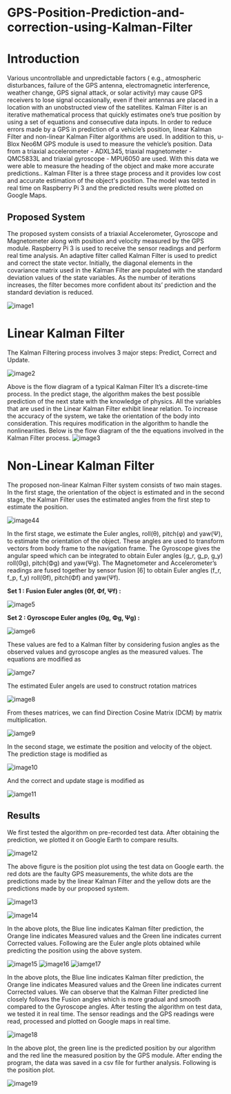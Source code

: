 # GPS-Position-Prediction-and-correction-using-Kalman-Filter
# Introduction
Various uncontrollable and unpredictable factors ( e.g., atmospheric disturbances, failure of the GPS antenna, electromagnetic interference, weather change, GPS signal attack, or solar activity) may cause GPS receivers to lose signal occasionally, even if their antennas are placed in a location with an unobstructed view of the satellites. Kalman Filter is an iterative mathematical process that quickly estimates one’s true position by using a set of equations and consecutive data inputs. In order to reduce errors made by a GPS in prediction of a vehicle’s position, linear Kalman Filter and non-linear Kalman Filter algorithms are used. In addition to this, u-Blox Neo6M GPS module is used to measure the vehicle’s position. Data from a triaxial accelerometer - ADXL345, triaxial magnetometer - QMC5833L and triaxial gyroscope - MPU6050 are used. With this data we were able to measure the heading of the object and make more accurate predictions.. Kalman FIlter is a three stage process and it provides low cost and accurate estimation of the object's position. The model was tested in real time on Raspberry Pi 3 and the predicted results were plotted on Google Maps.
## Proposed System
The proposed system consists of a triaxial Accelerometer, Gyroscope and Magnetometer along with position and velocity measured by the GPS module. Raspberry Pi 3 is used to receive the sensor readings and perform real time analysis. An adaptive filter called Kalman Filter is used to predict and correct the state vector. Initially, the diagonal elements in the covariance matrix used in the Kalman Filter are populated with the standard deviation values of the state variables. As the number of iterations increases, the filter becomes more confident about its’ prediction and the standard deviation is reduced.

![image1](https://github.com/user-attachments/assets/7edf2f33-d6fa-47c1-8b11-d2e6f007b531)
# Linear Kalman Filter
The Kalman Filtering process involves 3 major steps: Predict, Correct and Update.

![image2](https://github.com/user-attachments/assets/7fec7432-1bb5-41af-8d82-4895f7bdcf31)

Above is the flow diagram of a typical Kalman Filter
It’s a discrete-time process. In the predict stage, the algorithm makes the best possible prediction of the next state with the knowledge of physics. All the variables that are used in the Linear Kalman Filter exhibit linear relation. To increase the accuracy of the system, we take the orientation of the body into consideration. This requires modification in the algorithm to handle the nonlinearities.
Below is the flow diagram of the the equations involved in the Kalman Filter process.
![image3](https://github.com/user-attachments/assets/a49a9735-2e9c-4ecc-bab4-61e2a741d6a2)

# Non-Linear Kalman Filter 
The proposed non-linear Kalman Filter system consists of two main stages. In the first stage, the orientation of the object is estimated and in the second stage, the Kalman Filter uses the estimated angles from the first step to estimate the position.

![image44](https://github.com/user-attachments/assets/564c38a1-0574-44e1-9efa-bbe108b81701)

In the first stage, we estimate the Euler angles, roll(θ), pitch(φ) and yaw(Ψ), to estimate the orientation of the object. These angles are used to transform vectors from body frame to the navigation frame. The Gyroscope gives the angular speed which can be integrated to obtain Euler angles (g_r, g_p, g_y) roll(Θg), pitch(Φg) and yaw(Ψg). The Magnetometer and Accelerometer’s readings are fused together by sensor fusion [6] to obtain Euler angles (f_r, f_p, f_y) roll(Θf), pitch(Φf) and yaw(Ψf).

**Set 1 : Fusion Euler angles (Θf, Φf, Ψf) :**

![image5](https://github.com/user-attachments/assets/d74c2d41-487b-4d07-a639-9acae11d3c0e)

**Set 2 : Gyroscope Euler angles (Θg, Φg, Ψg) :**

![iamge6](https://github.com/user-attachments/assets/23bbe15c-ae83-453b-9166-7a2d0d9131b6)

These values are fed to a Kalman filter by considering fusion angles as the observed values and gyroscope angles as the measured values. The equations are modified as

![iamge7](https://github.com/user-attachments/assets/5ef7ef93-441a-44e6-92a1-7c646b448e4a)

The estimated Euler angels are used to construct rotation matrices

![image8](https://github.com/user-attachments/assets/1672424a-5de5-4ae2-a7fb-904a145ccfd9)

From theses matrices, we can find Direction Cosine Matrix (DCM) by matrix multiplication.

![iamge9](https://github.com/user-attachments/assets/43038557-d17c-4630-ac75-3442cec34679)

In the second stage, we estimate the position and velocity of the object. The prediction stage is modified as

![image10](https://github.com/user-attachments/assets/f517a4e0-5ccb-4c14-8d99-2531d112ea65)

And the correct and update stage is modified as

![iamge11](https://github.com/user-attachments/assets/681e2216-be5b-4d43-8564-f86f69f1cd87)

## Results
We first tested the algorithm on pre-recorded test data. After obtaining the prediction, we plotted it on Google Earth to compare results.

![image12](https://github.com/user-attachments/assets/b6625422-67ff-4302-8382-5a9899bc66b5)

The above figure is the position plot using the test data on Google earth. the red dots are the faulty GPS measurements, the white dots are the predictions made by the linear Kalman Filter and the yellow dots are the predictions made by our proposed system.

![image13](https://github.com/user-attachments/assets/acc9e43d-b3c5-41ee-a195-7d3f06018c0f)

![image14](https://github.com/user-attachments/assets/fa5973f0-bece-4dda-bf19-066e598bbc8d)

In the above plots, the Blue line indicates Kalman filter prediction, the Orange line indicates Measured values and the Green line indicates current Corrected values. Following are the Euler angle plots obtained while predicting the position using the above system.

![image15](https://github.com/user-attachments/assets/aa548450-f9e2-44d3-ac9a-346521cb044e)
![image16](https://github.com/user-attachments/assets/d1000833-2e05-402b-a8bf-d86e4dfbb443)
![iamge17](https://github.com/user-attachments/assets/8273343f-fff6-40f7-9606-b4d85d220a33)

In the above plots, the Blue line indicates Kalman filter prediction, the Orange line indicates Measured values and the Green line indicates current Corrected values. We can observe that the Kalman Filter predicted line closely follows the Fusion angles which is more gradual and smooth compared to the Gyroscope angles. After testing the algorithm on test data, we tested it in real time. The sensor readings and the GPS readings were read, processed and plotted on Google maps in real time.

![image18](https://github.com/user-attachments/assets/479e81f9-040b-43fd-b6b7-f9b567b84e7c)

In the above plot, the green line is the predicted position by our algorithm and the red line the measured position by the GPS module. After ending the program, the data was saved in a csv file for further analysis. Following is the position plot.

![image19](https://github.com/user-attachments/assets/a08bd9c0-b2cd-4f67-b473-c016f5fdb54f)















